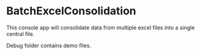 # BatchExcelConsolidation

This console app will consolidate data from multiple excel files into a single central file.

Debug folder contains demo files.
